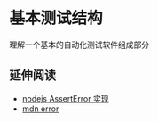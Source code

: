 # 基本测试结构
理解一个基本的自动化测试软件组成部分


## 延伸阅读
* [nodejs AssertError 实现](https://github.com/nodejs/node/blob/29867f35d89c9cc0ef1ea7dfdecd6361dc00a7c1/lib/internal/assert/assertion_error.js#L290)
* [mdn error](https://developer.mozilla.org/zh-CN/docs/Web/JavaScript/Reference/Global_Objects/Error)